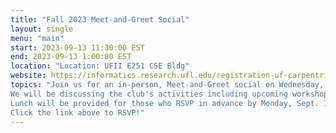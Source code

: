 ```yaml
---
title: "Fall 2023 Meet-and-Greet Social"
layout: single
menu: "main"
start: 2023-09-13 11:30:00 EST
end: 2023-09-13 1:00:00 EST
location: "Location: UFII E251 CSE Bldg"
website: https://informatics.research.ufl.edu/registration-uf-carpentries-club-fall-2023-meet-greet/
topics: "Join us for an in-person, Meet-and-Greet social on Wednesday, Sept. 13th, 11:30am-1:00pm! 
We will be discussing the club's activities including upcoming workshops, instructor trainings, & elections for Club Board Members. 
Lunch will be provided for those who RSVP in advance by Monday, Sept. 11th. 
Click the link above to RSVP!"
---
```

